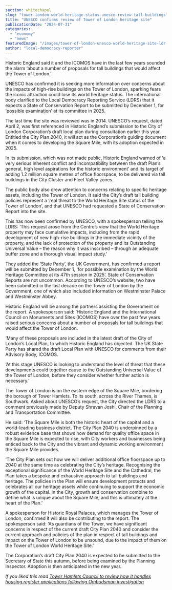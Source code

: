```yaml
---
section: whitechapel
slug: "tower-london-world-heritage-status-unesco-review-tall-buildings"
title: "UNESCO confirms review of Tower of London heritage site"
publicationDate: "2024-07-31"
categories: 
  - "economy"
  - "news"
featuredImage: "/images/tower-of-london-unesco-world-heritage-site-ldr-julia-gregory.jpg"
author: "local-democracy-reporter"
---
```


Historic England said it and the ICOMOS have in the last few years sounded the alarm ‘about a number of proposals for tall buildings that would affect the Tower of London.’

UNESCO has confirmed it is seeking more information over concerns about the impacts of high-rise buildings on the Tower of London, sparking fears the iconic attraction could lose its world heritage status. The international body clarified to the Local Democracy Reporting Service (LDRS) that it expects a State of Conservation Report to be submitted by December 1, for ‘possible examination’ at its committee in 2025.

The last time the site was reviewed was in 2014. UNESCO’s request, dated April 2, was first referenced in Historic England’s submission to the City of London Corporation’s draft local plan during consultation earlier this year. Entitled the City Plan 2040, it will act as the Corporation’s guiding document when it comes to developing the Square Mile, with its adoption expected in 2025.

In its submission, which was not made public, Historic England warned of ‘a very serious inherent conflict and incompatibility between the draft Plan’s general, high level aspirations for the historic environment’ and its target of adding 1.2 million square metres of office floorspace, to be delivered via tall buildings in the City Cluster and Fleet Valley zones.

The public body also drew attention to concerns relating to specific heritage assets, including the Tower of London. It said the City’s draft tall building policies represent a ‘real threat to the World Heritage Site status of the Tower of London’, and that UNESCO had requested a State of Conservation Report into the site.

This has now been confirmed by UNESCO, with a spokesperson telling the LDRS: ‘This request arose from the Centre’s view that the World Heritage property may face cumulative impacts, including from the rapid development of new high-rise buildings in the immediate vicinity of the property, and the lack of protection of the property and its Outstanding Universal Value – the reason why it was inscribed – through an adequate buffer zone and a thorough visual impact study.’

They added the ‘State Party’, the UK Government, has confirmed a report will be submitted by December 1, ‘for possible examination by the World Heritage Committee at its 47th session in 2025’. State of Conservation Reports are not uncommon. According to UNESCO’s website, two have been submitted in the last decade on the Tower of London by the Government, one of which also included information on Westminster Palace and Westminster Abbey.

Historic England will be among the partners assisting the Government on the report. A spokesperson said: ‘Historic England and the International Council on Monuments and Sites (ICOMOS) have over the past few years raised serious concerns about a number of proposals for tall buildings that would affect the Tower of London.

‘Many of these proposals are included in the latest draft of the City of London’s Local Plan, to which Historic England has objected. The UK State Party has shared the draft Local Plan with UNESCO for comments from their Advisory Body, ICOMOS.

‘At this stage UNESCO is looking to understand the level of threat that these developments could together cause to the Outstanding Universal Value of the Tower of London, before they consider whether further action is necessary.’

The Tower of London is on the eastern edge of the Square Mile, bordering the borough of Tower Hamlets. To its south, across the River Thames, is Southwark. Asked about UNESCO’s request, the City directed the LDRS to a comment previously made by Deputy Shravan Joshi, Chair of the Planning and Transportation Committee.

He said: ‘The Square Mile is both the historic heart of the capital and a world-leading business district. The City Plan 2040 is underpinned by a robust evidence base that shows how demand for quality office space in the Square Mile is expected to rise, with City workers and businesses being enticed back to the City and the vibrant and dynamic working environment the Square Mile provides.

‘The City Plan sets out how we will deliver additional office floorspace up to 2040 at the same time as celebrating the City’s heritage. Recognising the exceptional significance of the World Heritage Site and the Cathedral, the Plan takes a bespoke and exhaustive approach to tall buildings and heritage. The policies in the Plan will ensure development protects and celebrates all our heritage assets while continuing to support the economic growth of the capital. In the City, growth and conservation combine to define what is unique about the Square Mile, and this is ultimately at the heart of the Plan.’

A spokesperson for Historic Royal Palaces, which manages the Tower of London, confirmed it will also be contributing to the report. The spokesperson said: ‘As guardians of the Tower, we have significant concerns in respect of the current draft City Plan 2040 and consider the current approach and policies of the plan in respect of tall buildings and impact on the Tower of London to be unsound, due to the impact of them on the Tower of London World Heritage Site.’

The Corporation’s draft City Plan 2040 is expected to be submitted to the Secretary of State this autumn, before being examined by the Planning Inspector. Adoption is then anticipated in the new year.

_If you liked this read [Tower Hamlets Council to review how it handles housing register applications following Ombudsman investigation](https://whitechapellondon.co.uk/tower-hamlets-council-housing-register-domestic-abuse-ombudsman-investigation/)_
